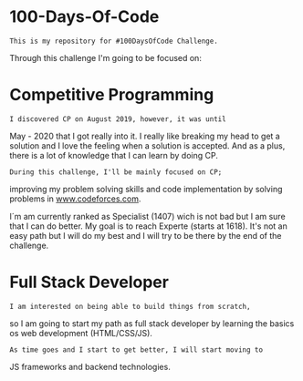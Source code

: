 # 100-Days-Of-Code

    This is my repository for #100DaysOfCode Challenge.
Through this challenge I'm going to be focused on:

# Competitive Programming
    I discovered CP on August 2019, however, it was until 
May - 2020 that I got really into it. I really like breaking
my head to get a solution and I love the feeling when a 
solution is accepted. And as a plus, there is a lot of 
knowledge that I can learn by doing CP.

    During this challenge, I'll be mainly focused on CP; 
improving my problem solving skills and code implementation
by solving problems in www.codeforces.com.

I´m am currently ranked as Specialist (1407) wich is not bad
but I am sure that I can do better. My goal is to reach 
Experte (starts at 1618). It's not an easy path but I will do
my best and I will try to be there by the end of the challenge.

# Full Stack Developer
    I am interested on being able to build things from scratch,
so I am going to start my path as full stack developer by learning 
the basics os web development (HTML/CSS/JS).

    As time goes and I start to get better, I will start moving to 
JS frameworks and backend technologies.
